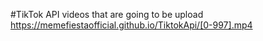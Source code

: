 #TikTok API
videos that are going to be upload
https://memefiestaofficial.github.io/TiktokApi/[0-997].mp4
